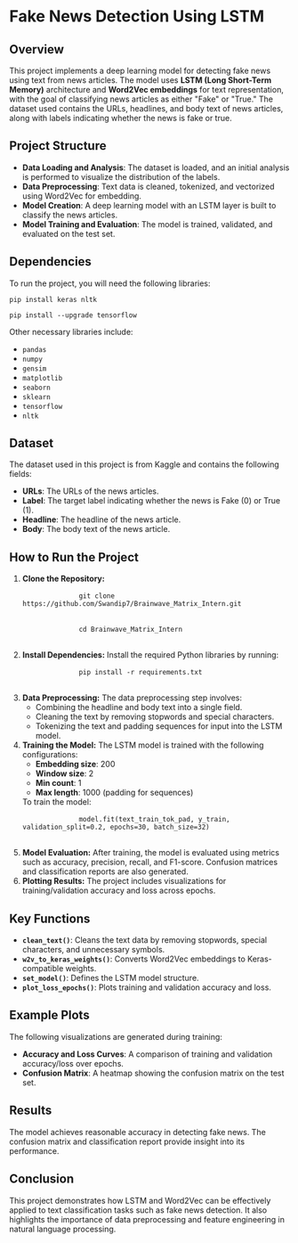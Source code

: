 <!DOCTYPE html>
<html lang="en">
<head>
    <meta charset="UTF-8">
    <meta name="viewport" content="width=device-width, initial-scale=1.0">
    <meta http-equiv="X-UA-Compatible" content="ie=edge">
    <title>README - Fake News Detection Using LSTM</title>
</head>
<body>

<h1>Fake News Detection Using LSTM</h1>

<h2>Overview</h2>
<p>This project implements a deep learning model for detecting fake news using text from news articles. The model uses <strong>LSTM (Long Short-Term Memory)</strong> architecture and <strong>Word2Vec embeddings</strong> for text representation, with the goal of classifying news articles as either "Fake" or "True." The dataset used contains the URLs, headlines, and body text of news articles, along with labels indicating whether the news is fake or true.</p>

<h2>Project Structure</h2>
<ul>
    <li><strong>Data Loading and Analysis</strong>: The dataset is loaded, and an initial analysis is performed to visualize the distribution of the labels.</li>
    <li><strong>Data Preprocessing</strong>: Text data is cleaned, tokenized, and vectorized using Word2Vec for embedding.</li>
    <li><strong>Model Creation</strong>: A deep learning model with an LSTM layer is built to classify the news articles.</li>
    <li><strong>Model Training and Evaluation</strong>: The model is trained, validated, and evaluated on the test set.</li>
</ul>

<h2>Dependencies</h2>
<p>To run the project, you will need the following libraries:</p>

<pre>
<code>pip install keras nltk</code>
</pre>
<pre>
<code>pip install --upgrade tensorflow</code>
</pre>

<p>Other necessary libraries include:</p>
<ul>
    <li><code>pandas</code></li>
    <li><code>numpy</code></li>
    <li><code>gensim</code></li>
    <li><code>matplotlib</code></li>
    <li><code>seaborn</code></li>
    <li><code>sklearn</code></li>
    <li><code>tensorflow</code></li>
    <li><code>nltk</code></li>
</ul>

<h2>Dataset</h2>
<p>The dataset used in this project is from Kaggle and contains the following fields:</p>
<ul>
    <li><strong>URLs</strong>: The URLs of the news articles.</li>
    <li><strong>Label</strong>: The target label indicating whether the news is Fake (0) or True (1).</li>
    <li><strong>Headline</strong>: The headline of the news article.</li>
    <li><strong>Body</strong>: The body text of the news article.</li>
</ul>

<h2>How to Run the Project</h2>
<ol>
    <li><strong>Clone the Repository:</strong>
        <pre>
            <code>git clone https://github.com/Swandip7/Brainwave_Matrix_Intern.git</code>
        </pre>
        <pre>
            <code>cd Brainwave_Matrix_Intern</code>
        </pre>
    </li>
    <li><strong>Install Dependencies:</strong> 
        Install the required Python libraries by running:
        <pre>
            <code>pip install -r requirements.txt</code>
        </pre>
    </li>
    <li><strong>Data Preprocessing:</strong> 
        The data preprocessing step involves:
        <ul>
            <li>Combining the headline and body text into a single field.</li>
            <li>Cleaning the text by removing stopwords and special characters.</li>
            <li>Tokenizing the text and padding sequences for input into the LSTM model.</li>
        </ul>
    </li>
    <li><strong>Training the Model:</strong> 
        The LSTM model is trained with the following configurations:
        <ul>
            <li><strong>Embedding size</strong>: 200</li>
            <li><strong>Window size</strong>: 2</li>
            <li><strong>Min count</strong>: 1</li>
            <li><strong>Max length</strong>: 1000 (padding for sequences)</li>
        </ul>
        To train the model:
        <pre>
            <code>model.fit(text_train_tok_pad, y_train, validation_split=0.2, epochs=30, batch_size=32)</code>
        </pre>
    </li>
    <li><strong>Model Evaluation:</strong> 
        After training, the model is evaluated using metrics such as accuracy, precision, recall, and F1-score. Confusion matrices and classification reports are also generated.
    </li>
    <li><strong>Plotting Results:</strong> 
        The project includes visualizations for training/validation accuracy and loss across epochs.
    </li>
</ol>

<h2>Key Functions</h2>
<ul>
    <li><strong><code>clean_text()</code></strong>: Cleans the text data by removing stopwords, special characters, and unnecessary symbols.</li>
    <li><strong><code>w2v_to_keras_weights()</code></strong>: Converts Word2Vec embeddings to Keras-compatible weights.</li>
    <li><strong><code>set_model()</code></strong>: Defines the LSTM model structure.</li>
    <li><strong><code>plot_loss_epochs()</code></strong>: Plots training and validation accuracy and loss.</li>
</ul>

<h2>Example Plots</h2>
<p>The following visualizations are generated during training:</p>
<ul>
    <li><strong>Accuracy and Loss Curves</strong>: A comparison of training and validation accuracy/loss over epochs.</li>
    <li><strong>Confusion Matrix</strong>: A heatmap showing the confusion matrix on the test set.</li>
</ul>

<h2>Results</h2>
<p>The model achieves reasonable accuracy in detecting fake news. The confusion matrix and classification report provide insight into its performance.</p>

<h2>Conclusion</h2>
<p>This project demonstrates how LSTM and Word2Vec can be effectively applied to text classification tasks such as fake news detection. It also highlights the importance of data preprocessing and feature engineering in natural language processing.</p>

</body>
</html>
